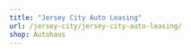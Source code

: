 ```yaml
---
title: "Jersey City Auto Leasing"
url: /jersey-city/jersey-city-auto-leasing/
shop: Autohaus
---
```

